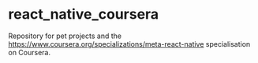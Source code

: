 # react_native_coursera
Repository for pet projects and the https://www.coursera.org/specializations/meta-react-native specialisation on Coursera.
